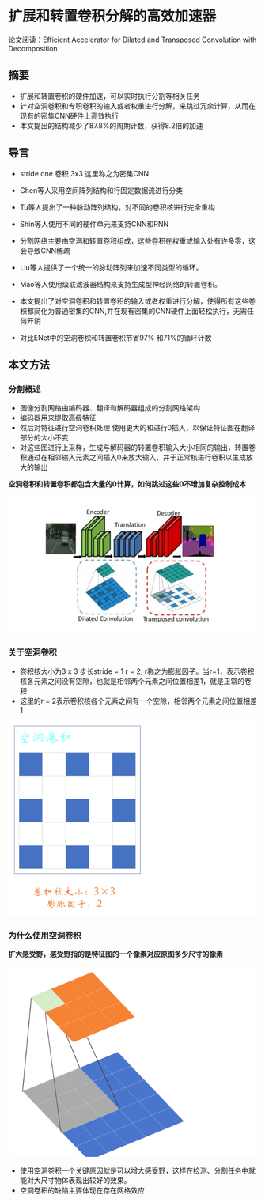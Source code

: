 # 扩展和转置卷积分解的高效加速器

论文阅读：Efficient Accelerator for Dilated and Transposed Convolution with Decomposition

## 摘要

* 扩展和转置卷积的硬件加速，可以实时执行分割等相关任务
* 针对空洞卷积和专职卷积的输入或者权重进行分解，来跳过冗余计算，从而在现有的密集CNN硬件上高效执行
* 本文提出的结构减少了87.8%的周期计数，获得8.2倍的加速


## 导言

* stride one 卷积 3x3 这里称之为密集CNN
* Chen等人采用空间阵列结构和行固定数据流进行分类
* Tu等人提出了一种脉动阵列结构，对不同的卷积核进行完全重构
* Shin等人使用不同的硬件单元来支持CNN和RNN
* 分割网络主要由空洞和转置卷积组成，这些卷积在权重或输入处有许多零，这会导致CNN稀疏
* Liu等人提供了一个统一的脉动阵列来加速不同类型的循环。
* Mao等人使用级联滤波器结构来支持生成型神经网络的转置卷积。


* 本文提出了对空洞卷积和转置卷积的输入或者权重进行分解，使得所有这些卷积都简化为普通密集的CNN,并在现有密集的CNN硬件上面轻松执行，无需任何开销
* 对比ENet中的空洞卷积和转置卷积节省97% 和71%的循环计数

## 本文方法



### 分割概述

* 图像分割网络由编码器、翻译和解码器组成的分割网络架构
* 编码器用来提取高级特征
* 然后对特征进行空洞卷积处理  使用更大的和进行0插入，以保证特征图在翻译部分的大小不变
* 对这些图进行上采样，生成与解码器的转置卷积输入大小相同的输出，转置卷积通过在相邻输入元素之间插入0来放大输入，并于正常核进行卷积以生成放大的输出
  
**空洞卷积和转置卷积都包含大量的0计算，如何跳过这些0不增加复杂控制成本**

![图 1](../images/5f7d3d126daf88443d71a0dd7ed89e3f8bfb202162e5886d55cace26c6d51b43.png)  


### 关于空洞卷积

* 卷积核大小为3 x 3 步长stride = 1 r = 2, r称之为膨胀因子。当r=1，表示卷积核各元素之间没有空隙，也就是相邻两个元素之间位置相差1，就是正常的卷积
* 这里的r = 2表示卷积核各个元素之间有一个空隙，相邻两个元素之间位置相差1


![图 2](../images/41f18a64999a70bd6b6b7152f6de757ca90bd5cae3e1e13f48a14aee36510315.png)  


### 为什么使用空洞卷积

**扩大感受野，感受野指的是特征图的一个像素对应原图多少尺寸的像素**

![图 3](../images/9aa6baf3787ad45f5766dfe0660604fcb8ac60ff6fde21a9b8881ec1253e7be1.png)  

* 使用空洞卷积一个关键原因就是可以增大感受野，这样在检测、分割任务中就能对大尺寸物体表现出较好的效果。
* 空洞卷积的缺陷主要体现在存在网格效应



